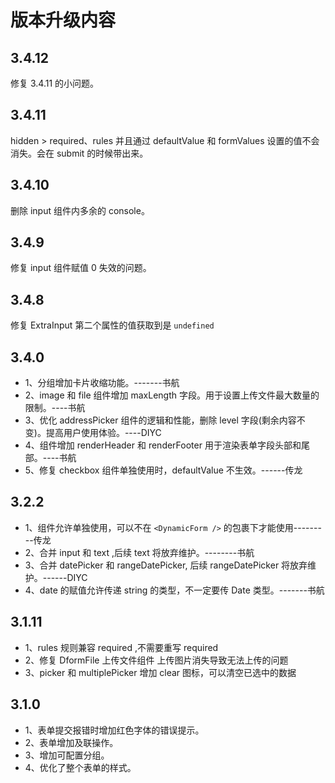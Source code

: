 # 版本升级内容

## 3.4.12

修复 3.4.11 的小问题。

## 3.4.11

hidden > required、rules 并且通过 defaultValue 和 formValues 设置的值不会消失。会在 submit 的时候带出来。

## 3.4.10

删除 input 组件内多余的 console。

## 3.4.9

修复 input 组件赋值 0 失效的问题。

## 3.4.8

修复 ExtraInput 第二个属性的值获取到是 `undefined`

## 3.4.0

- 1、分组增加卡片收缩功能。-------书航
- 2、image 和 file 组件增加 maxLength 字段。用于设置上传文件最大数量的限制。----书航
- 3、优化 addressPicker 组件的逻辑和性能，删除 level 字段(剩余内容不变)。提高用户使用体验。----DIYC
- 4、组件增加 renderHeader 和 renderFooter 用于渲染表单字段头部和尾部。----书航
- 5、修复 checkbox 组件单独使用时，defaultValue 不生效。------传龙

## 3.2.2

- 1、组件允许单独使用，可以不在 `<DynamicForm />` 的包裹下才能使用---------传龙
- 2、合并 input 和 text ,后续 text 将放弃维护。--------书航
- 3、合并 datePicker 和 rangeDatePicker, 后续 rangeDatePicker 将放弃维护。------DIYC
- 4、date 的赋值允许传递 string 的类型，不一定要传 Date 类型。-------书航

## 3.1.11

- 1、rules 规则兼容 required ,不需要重写 required
- 2、修复 DformFile 上传文件组件 上传图片消失导致无法上传的问题
- 3、picker 和 multiplePicker 增加 clear 图标，可以清空已选中的数据

## 3.1.0

- 1、表单提交报错时增加红色字体的错误提示。
- 2、表单增加及联操作。
- 3、增加可配置分组。
- 4、优化了整个表单的样式。

